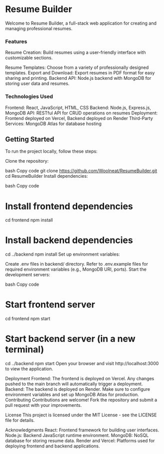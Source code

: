 # Resume Builder
Welcome to Resume Builder, a full-stack web application for creating and managing professional resumes.

### Features
Resume Creation: Build resumes using a user-friendly interface with customizable sections.  

Resume Templates: Choose from a variety of professionally designed templates.
Export and Download: Export resumes in PDF format for easy sharing and printing.
Backend API: Node.js backend with MongoDB for storing user data and resumes.
### Technologies Used
Frontend: React, JavaScript, HTML, CSS
Backend: Node.js, Express.js, MongoDB
API: RESTful API for CRUD operations on resumes
Deployment: Frontend deployed on Vercel, Backend deployed on Render
Third-Party Services: MongoDB Atlas for database hosting
## Getting Started
To run the project locally, follow these steps:

Clone the repository:

bash
Copy code
git clone https://github.com/Woolneat/ResumeBuilder.git
cd ResumeBuilder
Install dependencies:

bash
Copy code
# Install frontend dependencies
cd frontend
npm install

# Install backend dependencies
cd ../backend
npm install
Set up environment variables:

Create .env files in backend/ directory.
Refer to .env.example files for required environment variables (e.g., MongoDB URI, ports).
Start the development servers:

bash
Copy code
# Start frontend server
cd frontend
npm start

# Start backend server (in a new terminal)
cd ../backend
npm start
Open your browser and visit http://localhost:3000 to view the application.

Deployment
Frontend: The frontend is deployed on Vercel. Any changes pushed to the main branch will automatically trigger a deployment.
Backend: The backend is deployed on Render. Make sure to configure environment variables and set up MongoDB Atlas for production.
Contributing
Contributions are welcome! Fork the repository and submit a pull request with your improvements.

License
This project is licensed under the MIT License - see the LICENSE file for details.

Acknowledgments
React: Frontend framework for building user interfaces.
Node.js: Backend JavaScript runtime environment.
MongoDB: NoSQL database for storing resume data.
Render and Vercel: Platforms used for deploying frontend and backend applications.
